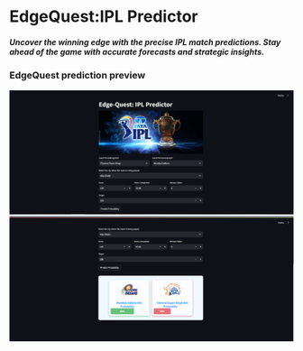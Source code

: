 # EdgeQuest:IPL Predictor
<h5><i>Uncover the winning edge with the precise IPL match predictions. Stay ahead of the game with accurate forecasts and strategic insights.</i></h5>


### EdgeQuest prediction preview
![Form](https://github.com/Rashid9226/EdgeQuest-IPL-Predictor/blob/main/images/EQ_1.PNG)
<br>
![Prediction Result](https://github.com/Rashid9226/EdgeQuest-IPL-Predictor/blob/main/images/EQ_2.PNG)
